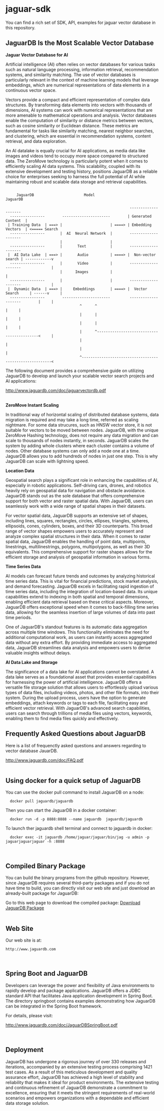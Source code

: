 # jaguar-sdk
You can find a rich set of SDK, API, examples for jaguar vector database in this repository.

## JaguarDB Is the Most Scalable Vector Database ##


**Jaguar Vector Database for AI**

Artificial intelligence (AI) often relies on vector databases for various tasks such as natural language processing,
information retrieval, recommendation systems, and similarity matching. The use of vector databases is particularly
relevant in the context of machine learning models that leverage embeddings, which are numerical representations
of data elements in a continuous vector space.

Vectors provide a compact and efficient representation of complex data structures. By transforming data elements
into vectors with thousands of dimensions, AI systems can work with numerical representations that are more amenable
to mathematical operations and analysis.  Vector databases enable the computation of similarity or distance metrics
between vectors, such as cosine similarity or Euclidean distance. These metrics are fundamental
for tasks like similarity matching, nearest neighbor searches, and clustering, which are essential in recommendation
systems, content retrieval, and data exploration.

An AI datalake is equally crucial for AI applications, as media data like images and videos tend to occupy more
space compared to structured data. The ZeroMove technology is particularly potent when it comes to efficiently scaling
AI data systems. This scalability, coupled with its extensive development and testing history, positions JaguarDB
as a reliable choice for enterprises seeking to harness the full potential of AI while maintaining robust and scalable
data storage and retrieval capabilities.

```

     JaguarDB                       Model                      JaguarDB

                                                         --------------------
  ----------------        ----------------------        | Generated Content  |
 | Training Data  | ===> |                      | ====> | Embedding Vectors  | <===== Search
  ----------------       |  AI  Neural Network  |        --------------------
                         |                      |
  ----------------       |       Text           |        --------------------
 |  AI Data Lake  | ===> |       Audio          | ====> |  Non-vector search | ------------v
  ----------------       |       Video          |        --------------------              |
                         |      Images          |                                          |
  ----------------       |                      |        --------------------              |
 |  Dynamic Data  | ===> |     Embeddings       | ====> |  Vector Search     | ------v     |
  ----------------        ----------------------         --------------------        |     |
                                  ^      ^                                           |     |
                                  |      |                                           |     |
                                  |      |                                           |     |
                                  |      ^-------------------------------------------<     |
                                  |                                                        |
                                  |                                                        |
                                  ^--------------------------------------------------------<

```


The following document provides a comprehensive guide on utilizing JaguarDB to
develop and launch your scalable vector search projects and AI applications:


   http://www.jaguardb.com/doc/jaguarvectordb.pdf
<br />
<br />



**ZeroMove Instant Scaling**

In traditional way of horizontal scaling of distributed database systems, data migration is required and may
take a long time, referred as scaling nightmare. For some data strucures, such as HNSW vector store, it is not suitable
for vectors to be moved between nodes. JaguarDB, with the unique ZeroMove Hashing technology,
does not require any data migration and can scale to thousands of nodes instantly, in seconds.
JaguarDB scales the system by adding whole clusters where each cluster contains a volume of nodes.
Other database systems can only add a node one at a time. JaguarDB allows you to add hundreds of nodes
 in just one step. This is why JaguarDB can scale with lightning speed.

**Location Data**

Geospatial search plays a significant role in enhancing the capabilities of AI, especially in robotic
applications. Self-driving cars, drones, and robotics heavily rely on geospatial data for navigation
and obstacle avoidance.  JaguarDB stands out as the sole database that offers comprehensive support for both
vector and raster spatial data. With JaguarDB, users can seamlessly work with a
wide range of spatial shapes in their datasets.

For vector spatial data, JaguarDB supports an extensive set of shapes, including lines,
squares, rectangles, circles, ellipses, triangles, spheres, ellipsoids, cones,
cylinders, boxes, and their 3D counterparts. This broad range of vector shapes
empowers users to accurately represent and analyze complex spatial structures in their data.
When it comes to raster spatial data, JaguarDB enables the handling of point data,
multipoints, linestrings, multilinestrings, polygons, multipolygons, as well as their 3D equivalents.
This comprehensive support for raster shapes allows for the efficient storage and analysis
of geospatial information in various forms.

**Time Series Data**

AI models can forecast future trends and outcomes by analyzing historical time series data.
This is vital for financial predictions, stock market analysis, and demand forecasting.
JaguarDB excels in facilitating rapid ingestion of time series data, including the integration
of location-based data. Its unique capabilities extend to indexing in both spatial and temporal
dimensions, enabling efficient data retrieval based on these critical aspects. Moreover,
JaguarDB offers exceptional speed when it comes to back-filling time series data,
allowing for the seamless insertion of large volumes of data into past time periods.

One of JaguarDB's standout features is its automatic data aggregation across multiple
time windows. This functionality eliminates the need for additional computational work,
as users can instantly access aggregated data without any extra effort. By providing
immediate access to aggregated data, JaguarDB streamlines data analysis and empowers
users to derive valuable insights without delays.


**AI Data Lake and Storage**

The significance of a data lake for AI applications cannot be overstated. A data lake serves
as a foundational asset that provides essential capabilities for harnessing the power of artificial
intelligence. JaguarDB offers a versatile file storage solution that allows users to effortlessly upload various types of
data files, including videos, photos, and other file formats, into their system. During the upload
process, users have the option to generate embeddings, attach keywords or tags to each file, facilitating
easy and efficient vector retrieval. With JaguarDB's advanced search capabilities, users can search through trillions
of media files using vectors, keywords, enabling them to find media files quickly and effectively.
<br />

## Frequently Asked Questions about JaguarDB ##

Here is a list of frequenctly asked questions and answers regarding to vector database JauarDB.

   http://www.jaguardb.com/doc/FAQ.pdf
<br />
<br />



## Using docker for a quick setup of JaguarDB ##

You can use the docker pull command to install JaguarDB on a node:

```
  docker pull jaguardb/jaguardb
```


Then you can start the JaguarDB in a docker container:

```
  docker run -d -p 8888:8888 --name jaguardb  jaguardb/jaguardb
```


To launch ther jaguardb shell terminal and connect to jaguardb in docker:

```
  docker exec -it jaguardb /home/jaguar/jaguar/bin/jag -u admin -p jaguarjaguarjaguar -h :8888
```

<br />

## Compiled Binary Package ##
You can build the binary programs from the github repository. However, since JaguarDB requires several
third-party packages and if you do not have time to build, you can directly visit our web site and just download
an already-built package for JaguarDB:

Go to this web page to download the compiled package:  [Download JaguarDB Package](http://www.jaguardb.com/download.html)
<br />
<br />


## Web Site ##

Our web site is at:

    http://www.jaguardb.com
<br />


## Spring Boot and JaguarDB ##
Developers can leverage the power and flexibility of Java environments to rapidly
develop and package applications. JaguarDB offers a JDBC
standard API that facilitates Java application development in Spring Boot.
The directory springboot contains examples demonstrating how JaguarDB can be
integrated in the Spring Boot framework.

For details, please visit:

   http://www.jaguardb.com/doc/JaguarDBSpringBoot.pdf

<br />

## Deployment ##

JaguarDB has undergone a rigorous journey of over 330 releases and iterations, accompanied by an
extensive testing process comprising 1421 test cases. As a result of this meticulous development and
quality assurance effort, JaguarDB has achieved a high level of stability and reliability that makes
it ideal for product environments. The extensive testing and continuous refinement of JaguarDB demonstrate
a commitment to excellence, ensuring that it meets the stringent requirements of real-world scenarios
and empowers organizations with a dependable and efficient data storage solution.

<br />








